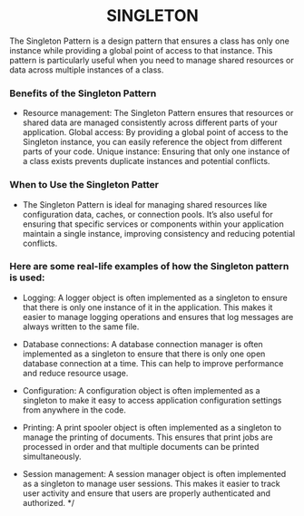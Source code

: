 <h1><center> SINGLETON </center></h1>

 The Singleton Pattern is a design pattern that ensures a class has only one instance while providing a global point of access to that instance.
 This pattern is particularly useful when you need to manage shared resources or data across multiple instances of a class.
 
### Benefits of the Singleton Pattern


- Resource management: The Singleton Pattern ensures that resources or shared data are managed consistently across different parts of your application.
Global access: By providing a global point of access to the Singleton instance, you can easily reference the object from different parts of your code.
Unique instance: Ensuring that only one instance of a class exists prevents duplicate instances and potential conflicts.


### When to Use the Singleton Patter

- The Singleton Pattern is ideal for managing shared resources like configuration data, caches, or connection pools.
 It’s also useful for ensuring that specific services or components within your application maintain a single instance, 
 improving consistency and reducing potential conflicts.
 



### Here are some real-life examples of how the Singleton pattern is used:

- Logging: A logger object is often implemented as a singleton to ensure that there is only one instance of it in the application. This makes it easier to manage logging operations and ensures that log messages are always written to the same file.

- Database connections: A database connection manager is often implemented as a singleton to ensure that there is only one open database connection at a time. This can help to improve performance and reduce resource usage.

- Configuration: A configuration object is often implemented as a singleton to make it easy to access application configuration settings from anywhere in the code.

- Printing: A print spooler object is often implemented as a singleton to manage the printing of documents. This ensures that print jobs are processed in order and that multiple documents can be printed simultaneously.

- Session management: A session manager object is often implemented as a singleton to manage user sessions. This makes it easier to track user activity and ensure that users are properly authenticated and authorized.
*/